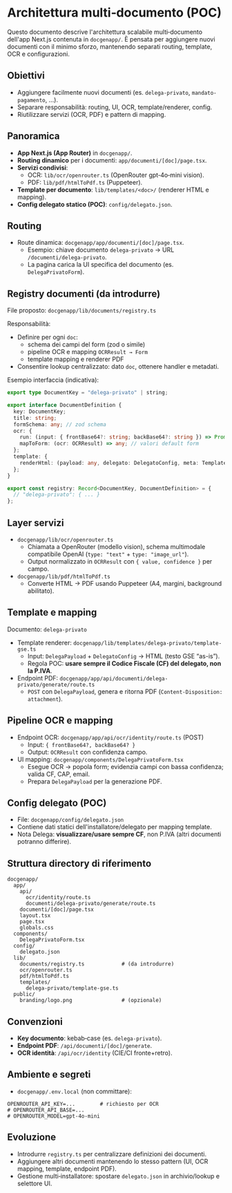 # Architettura multi‑documento (POC)

Questo documento descrive l'architettura scalabile multi‑documento dell'app Next.js contenuta in `docgenapp/`. È pensata per aggiungere nuovi documenti con il minimo sforzo, mantenendo separati routing, template, OCR e configurazioni.

## Obiettivi

- Aggiungere facilmente nuovi documenti (es. `delega-privato`, `mandato-pagamento`, …).
- Separare responsabilità: routing, UI, OCR, template/renderer, config.
- Riutilizzare servizi (OCR, PDF) e pattern di mapping.

## Panoramica

- __App Next.js (App Router)__ in `docgenapp/`.
- __Routing dinamico__ per i documenti: `app/documenti/[doc]/page.tsx`.
- __Servizi condivisi__:
  - OCR: `lib/ocr/openrouter.ts` (OpenRouter gpt‑4o‑mini vision).
  - PDF: `lib/pdf/htmlToPdf.ts` (Puppeteer).
- __Template per documento__: `lib/templates/<doc>/` (renderer HTML e mapping).
- __Config delegato statico (POC)__: `config/delegato.json`.

## Routing

- Route dinamica: `docgenapp/app/documenti/[doc]/page.tsx`.
  - Esempio: chiave documento `delega-privato` → URL `/documenti/delega-privato`.
  - La pagina carica la UI specifica del documento (es. `DelegaPrivatoForm`).

## Registry documenti (da introdurre)

File proposto: `docgenapp/lib/documents/registry.ts`

Responsabilità:
- Definire per ogni `doc`:
  - schema dei campi del form (zod o simile)
  - pipeline OCR e mapping `OCRResult → Form`
  - template mapping e renderer PDF
- Consentire lookup centralizzato: dato `doc`, ottenere handler e metadati.

Esempio interfaccia (indicativa):
```ts
export type DocumentKey = "delega-privato" | string;

export interface DocumentDefinition {
  key: DocumentKey;
  title: string;
  formSchema: any; // zod schema
  ocr: {
    run: (input: { frontBase64?: string; backBase64?: string }) => Promise<OCRResult>;
    mapToForm: (ocr: OCRResult) => any; // valori default form
  };
  template: {
    renderHtml: (payload: any, delegato: DelegatoConfig, meta: TemplateMeta) => string;
  };
}

export const registry: Record<DocumentKey, DocumentDefinition> = {
  // "delega-privato": { ... }
};
```

## Layer servizi

- `docgenapp/lib/ocr/openrouter.ts`
  - Chiamata a OpenRouter (modello vision), schema multimodale compatibile OpenAI (`type: "text"` + `type: "image_url"`).
  - Output normalizzato in `OCRResult` con `{ value, confidence }` per campo.
- `docgenapp/lib/pdf/htmlToPdf.ts`
  - Converte HTML → PDF usando Puppeteer (A4, margini, background abilitato).

## Template e mapping

Documento: `delega-privato`
- Template renderer: `docgenapp/lib/templates/delega-privato/template-gse.ts`
  - Input: `DelegaPayload` + `DelegatoConfig` → HTML (testo GSE “as-is”).
  - Regola POC: __usare sempre il Codice Fiscale (CF) del delegato, non la P.IVA__.
- Endpoint PDF: `docgenapp/app/api/documenti/delega-privato/generate/route.ts`
  - `POST` con `DelegaPayload`, genera e ritorna PDF (`Content-Disposition: attachment`).

## Pipeline OCR e mapping

- Endpoint OCR: `docgenapp/app/api/ocr/identity/route.ts` (POST)
  - Input: `{ frontBase64?, backBase64? }`
  - Output: `OCRResult` con confidenza campo.
- UI mapping: `docgenapp/components/DelegaPrivatoForm.tsx`
  - Esegue OCR → popola form; evidenzia campi con bassa confidenza; valida CF, CAP, email.
  - Prepara `DelegaPayload` per la generazione PDF.

## Config delegato (POC)

- File: `docgenapp/config/delegato.json`
- Contiene dati statici dell'installatore/delegato per mapping template.
- Nota Delega: __visualizzare/usare sempre CF__, non P.IVA (altri documenti potranno differire).

## Struttura directory di riferimento

```
docgenapp/
  app/
    api/
      ocr/identity/route.ts
      documenti/delega-privato/generate/route.ts
    documenti/[doc]/page.tsx
    layout.tsx
    page.tsx
    globals.css
  components/
    DelegaPrivatoForm.tsx
  config/
    delegato.json
  lib/
    documents/registry.ts            # (da introdurre)
    ocr/openrouter.ts
    pdf/htmlToPdf.ts
    templates/
      delega-privato/template-gse.ts
  public/
    branding/logo.png                # (opzionale)
```

## Convenzioni

- __Key documento__: kebab‑case (es. `delega-privato`).
- __Endpoint PDF__: `/api/documenti/[doc]/generate`.
- __OCR identità__: `/api/ocr/identity` (CIE/CI fronte+retro).

## Ambiente e segreti

- `docgenapp/.env.local` (non committare):
```
OPENROUTER_API_KEY=...        # richiesto per OCR
# OPENROUTER_API_BASE=...
# OPENROUTER_MODEL=gpt-4o-mini
```

## Evoluzione

- Introdurre `registry.ts` per centralizzare definizioni dei documenti.
- Aggiungere altri documenti mantenendo lo stesso pattern (UI, OCR mapping, template, endpoint PDF).
- Gestione multi‑installatore: spostare `delegato.json` in archivio/lookup e selettore UI.
